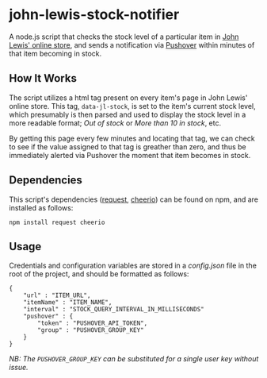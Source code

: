 # john-lewis-stock-notifier

A node.js script that checks the stock level of a particular item in [John Lewis' online store](http://www.johnlewis.com), and sends a notification via [Pushover](http://www.pushover.net) within minutes of that item becoming in stock.

## How It Works

The script utilizes a html tag present on every item's page in John Lewis' online store. This tag, ```data-jl-stock```, is set to the item's current stock level, which presumably is then parsed and used to display the stock level in a more readable format; *Out of stock* or *More than 10 in stock*, etc.

By getting this page every few minutes and locating that tag, we can check to see if the value assigned to that tag is greather than zero, and thus be immediately alerted via Pushover the moment that item becomes in stock.

## Dependencies

This script's dependencies ([request](https://www.npmjs.org/package/request), [cheerio](https://www.npmjs.org/package/cheerio)) can be found on npm, and are installed as follows:

```
npm install request cheerio
```

## Usage

Credentials and configuration variables are stored in a *config.json* file in the root of the project, and should be formatted as follows:

```
{
    "url" : "ITEM_URL",
    "itemName" : "ITEM_NAME",
    "interval" : "STOCK_QUERY_INTERVAL_IN_MILLISECONDS"
    "pushover" : {
        "token" : "PUSHOVER_API_TOKEN",
        "group" : "PUSHOVER_GROUP_KEY"
    }
}
```

*NB: The ```PUSHOVER_GROUP_KEY``` can be substituted for a single user key without issue.*